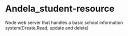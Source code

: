 # Andela_student-resource
Node web server that handles a  basic school information system(Create,Read, update and delete)
